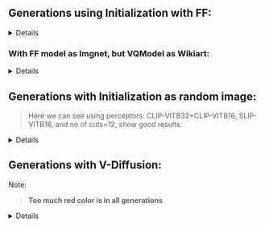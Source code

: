 


## Generations using Initialization with FF:

<details>
  > *With FF model as Imgnet, and also VQmodel as Imgnet:*
  
   > Imgnet-OnlyViTB32,RN101,SLIPB16-cut12-FFimgnet-MixInitialization-ffwt:0.4-iters180-TimeTaken:128.9sec
   ![image](https://user-images.githubusercontent.com/62832721/158542758-7d5b4a55-dffd-4930-8c0a-91afa11e23d4.png)

  **Rest can be found at this link:**
  ```
  https://drive.google.com/drive/folders/16hK9xxsxT09_4tVkuEqD5RruDnMYcViO?usp=sharing
  ```
  </details>

### With FF model as Imgnet, but VQModel as Wikiart:

<details>
  
  ![image](https://user-images.githubusercontent.com/62832721/158545646-56a9d87c-127c-41bd-af6a-bdb4cb4a605e.png)

  
  
  **Rest can be found at this link:**
  ```
  https://drive.google.com/drive/folders/1-dYiEBYvv22CrHSehA0VW6D4HdeziuTc?usp=sharing
  ```
  </details>

## Generations with Initialization as random image:

> Here we can see using perceptors: CLIP-VITB32+CLIP-VITB16, SLIP-VITB16, and no of cuts=12, show good results.

<details>
  
  ![image](https://user-images.githubusercontent.com/62832721/158543974-360f4824-224b-41a6-a679-87596b0668ec.png)

  ![image](https://user-images.githubusercontent.com/62832721/158544349-8cd5aced-4880-4cfe-9d99-93c96b816bf9.png)

  **Rest can be found at this link:**
  
  ```
  https://drive.google.com/drive/folders/1-GtpsxVNhUDJag6NGKqIF7Q1Uwe3Z76Y?usp=sharing
  ```
  
  </details>
  
  
 ## Generations with V-Diffusion:
 
 Note:
 > **Too much red color is in all generations**
 
 <details>
  
 ![image](https://user-images.githubusercontent.com/62832721/158546717-c2362350-4239-401d-b971-16d901c9b412.png)
  
 ![image](https://user-images.githubusercontent.com/62832721/158546818-0fb9a2d0-999f-4e9a-b748-f5d23c2b7182.png)
  
 ![image](https://user-images.githubusercontent.com/62832721/158546899-18e329fd-8be3-477a-a867-e8ff51df6f8c.png)
  
 ![image](https://user-images.githubusercontent.com/62832721/158546995-dee14897-3978-445f-b426-d99c90cb1490.png)

  
  </details>

 
